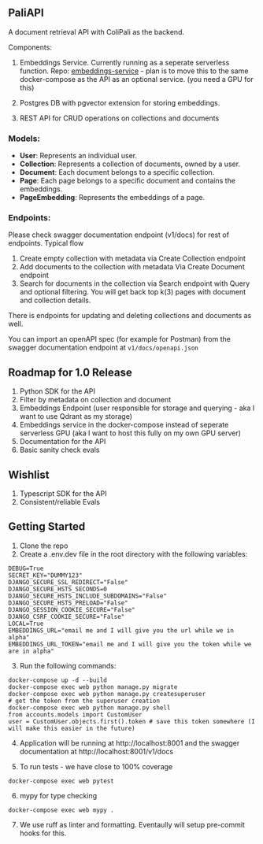 ## PaliAPI

A document retrieval API with ColiPali as the backend.

Components:

1. Embeddings Service. Currently running as a seperate serverless function. Repo: [embeddings-service](https://github.com/tjmlabs/colipali-embeddings) - plan is to move this to the same docker-compose as the API as an optional service. (you need a GPU for this)

2. Postgres DB with pgvector extension for storing embeddings.

3. REST API for CRUD operations on collections and documents

### Models:

- **User**: Represents an individual user.
- **Collection**: Represents a collection of documents, owned by a user.
- **Document**: Each document belongs to a specific collection.
- **Page**: Each page belongs to a specific document and contains the embeddings.
- **PageEmbedding**: Represents the embeddings of a page.

### Endpoints:

Please check swagger documentation endpoint (v1/docs) for rest of endpoints. Typical flow

1. Create empty collection with metadata via Create Collection endpoint
2. Add documents to the collection with metadata Via Create Document endpoint
3. Search for documents in the collection via Search endpoint with Query and optional filtering. You will get back top k(3) pages with document and collection details.

There is endpoints for updating and deleting collections and documents as well.

You can import an openAPI spec (for example for Postman) from the swagger documentation endpoint at `v1/docs/openapi.json`

## Roadmap for 1.0 Release

1.  Python SDK for the API
2.  Filter by metadata on collection and document
3.  Embeddings Endpoint (user responsible for storage and querying - aka I want to use Qdrant as my storage)
4.  Embeddings service in the docker-compose instead of seperate serverless GPU (aka I want to host this fully on my own GPU server)
5.  Documentation for the API
6.  Basic sanity check evals

## Wishlist

1. Typescript SDK for the API
2. Consistent/reliable Evals

## Getting Started

1. Clone the repo
2. Create a .env.dev file in the root directory with the following variables:

```
DEBUG=True
SECRET_KEY="DUMMY123"
DJANGO_SECURE_SSL_REDIRECT="False"
DJANGO_SECURE_HSTS_SECONDS=0
DJANGO_SECURE_HSTS_INCLUDE_SUBDOMAINS="False"
DJANGO_SECURE_HSTS_PRELOAD="False"
DJANGO_SESSION_COOKIE_SECURE="False"
DJANGO_CSRF_COOKIE_SECURE="False"
LOCAL=True
EMBEDDINGS_URL="email me and I will give you the url while we in alpha"
EMBEDDINGS_URL_TOKEN="email me and I will give you the token while we are in alpha"
```

3. Run the following commands:

```
docker-compose up -d --build
docker-compose exec web python manage.py migrate
docker-compose exec web python manage.py createsuperuser
# get the token from the superuser creation
docker-compose exec web python manage.py shell
from accounts.models import CustomUser
user = CustomUser.objects.first().token # save this token somewhere (I will make this easier in the future)
```

4. Application will be running at http://localhost:8001 and the swagger documentation at http://localhost:8001/v1/docs

5. To run tests - we have close to 100% coverage

```
docker-compose exec web pytest
```

6. mypy for type checking

```
docker-compose exec web mypy .
```

7. We use ruff as linter and formatting. Eventaully will setup pre-commit hooks for this.
